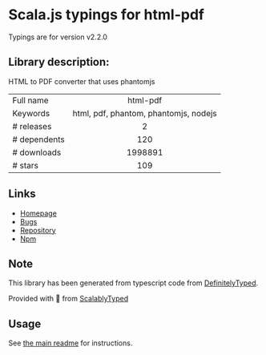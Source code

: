 
# Scala.js typings for html-pdf

Typings are for version v2.2.0

## Library description:
HTML to PDF converter that uses phantomjs

|                    |                 |
| ------------------ | :-------------: |
| Full name          | html-pdf |
| Keywords           | html, pdf, phantom, phantomjs, nodejs |
| # releases         | 2 |
| # dependents       | 120 |
| # downloads        | 1998891 |
| # stars            | 109 |

## Links
- [Homepage](https://github.com/marcbachmann/node-html-pdf)
- [Bugs](https://github.com/marcbachmann/node-html-pdf/issues)
- [Repository](https://github.com/marcbachmann/node-html-pdf)
- [Npm](https://www.npmjs.com/package/html-pdf)
    


## Note
This library has been generated from typescript code from [DefinitelyTyped](https://definitelytyped.org).

Provided with :purple_heart: from [ScalablyTyped](https://github.com/oyvindberg/ScalablyTyped)

## Usage
See [the main readme](../../readme.md) for instructions.


